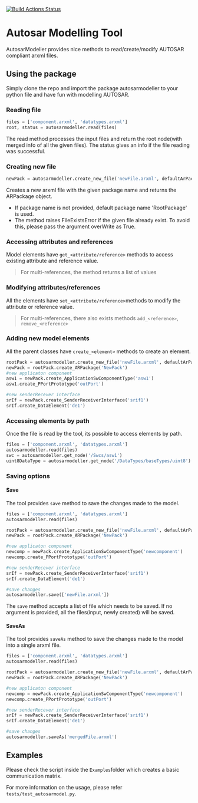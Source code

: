 [![Build Actions Status](https://github.com/girishchandranc/autosarmodeller/workflows/Build/badge.svg)](https://github.com/girishchandranc/autosarconfigreader/actions)
# Autosar Modelling Tool
AutosarModeller provides nice methods to read/create/modify AUTOSAR compliant arxml files.

## Using the package
Simply clone the repo and import the package autosarmodeller to your python file and have fun with modelling AUTOSAR.

### Reading file
```python
files = ['component.arxml', 'datatypes.arxml']
root, status = autosarmodeller.read(files)
```
The read method processes the input files and return the root node(with merged info of all the given files). The status gives an info if the file reading was successful.

### Creating new file
```python
newPack = autosarmodeller.create_new_file('newFile.arxml', defaultArPackage = 'NewPack')
```
Creates a new arxml file with the given package name and returns the ARPackage object.
- If package name is not provided, default package name 'RootPackage' is used. 
- The method raises FileExistsError if the given file already exist. To avoid this, please pass the argument overWrite as True.

### Accessing attributes and references
Model elements have `get_<attribute/reference>` methods to access existing attribute and reference value.
> For multi-references, the method returns a list of values

### Modifying attributes/references
All the elements have `set_<attribute/reference>`methods to modify the attribute or reference value.
> For multi-references, there also exists methods `add_<reference>`, `remove_<reference>`

### Adding new model elements
All the parent classes have `create_<element>` methods to create an element.
```python
rootPack = autosarmodeller.create_new_file('newFile.arxml', defaultArPackage = 'RootPack')
newPack = rootPack.create_ARPackage('NewPack')
#new applicaton component
asw1 = newPack.create_ApplicationSwComponentType('asw1')
asw1.create_PPortPrototype('outPort')

#new senderRecever interface
srIf = newPack.create_SenderReceiverInterface('srif1')
srIf.create_DataElement('de1')
```
### Accessing elements by path
Once the file is read by the tool, its possible to access elements by path.
```python
files = ['component.arxml', 'datatypes.arxml']
autosarmodeller.read(files)
swc = autosarmodeller.get_node('/Swcs/asw1')
uint8DataType = autosarmodeller.get_node('/DataTypes/baseTypes/uint8')
```

### Saving options
#### Save
The tool provides `save` method to save the changes made to the model.
```python
files = ['component.arxml', 'datatypes.arxml']
autosarmodeller.read(files)

rootPack = autosarmodeller.create_new_file('newFile.arxml', defaultArPackage = 'RootPack')
newPack = rootPack.create_ARPackage('NewPack')

#new applicaton component
newcomp = newPack.create_ApplicationSwComponentType('newcomponent')
newcomp.create_PPortPrototype('outPort')

#new senderRecever interface
srIf = newPack.create_SenderReceiverInterface('srif1')
srIf.create_DataElement('de1')

#save changes
autosarmodeller.save(['newFile.arxml'])
```
The `save` method accepts a list of file which needs to be saved. If no argument is provided, all the files(input, newly created) will be saved.

#### SaveAs
The tool provides `saveAs` method to save the changes made to the model into a single arxml file.
```python
files = ['component.arxml', 'datatypes.arxml']
autosarmodeller.read(files)

rootPack = autosarmodeller.create_new_file('newFile.arxml', defaultArPackage = 'RootPack')
newPack = rootPack.create_ARPackage('NewPack')

#new applicaton component
newcomp = newPack.create_ApplicationSwComponentType('newcomponent')
newcomp.create_PPortPrototype('outPort')

#new senderRecever interface
srIf = newPack.create_SenderReceiverInterface('srif1')
srIf.create_DataElement('de1')

#save changes
autosarmodeller.saveAs('mergedFile.arxml')
```

## Examples
Please check the script inside the `Examples`folder which creates a basic communication matrix. 

For more information on the usage, please refer `tests/test_autosarmodel.py`.
